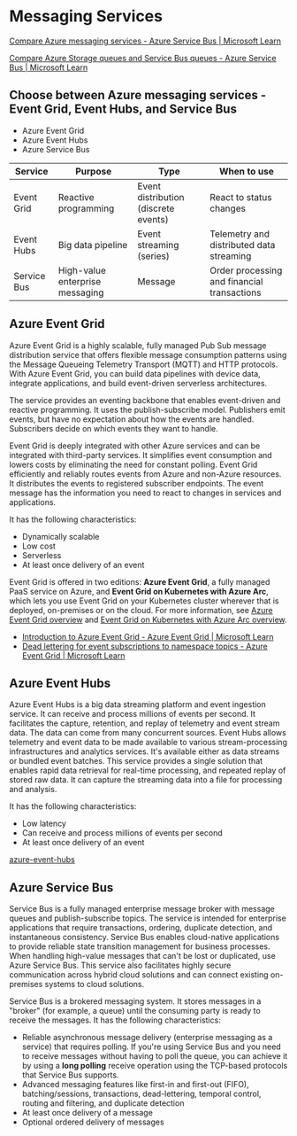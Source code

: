 # Messaging Services

[Compare Azure messaging services - Azure Service Bus \| Microsoft Learn](https://learn.microsoft.com/en-us/azure/service-bus-messaging/compare-messaging-services)

[Compare Azure Storage queues and Service Bus queues - Azure Service Bus \| Microsoft Learn](https://learn.microsoft.com/en-us/azure/service-bus-messaging/service-bus-azure-and-service-bus-queues-compared-contrasted)

## Choose between Azure messaging services - Event Grid, Event Hubs, and Service Bus

- Azure Event Grid
- Azure Event Hubs
- Azure Service Bus

|Service|Purpose|Type|When to use|
|---|---|---|---|
|Event Grid|Reactive programming|Event distribution (discrete events)|React to status changes|
|Event Hubs|Big data pipeline|Event streaming (series)|Telemetry and distributed data streaming|
|Service Bus|High-value enterprise messaging|Message|Order processing and financial transactions|

## Azure Event Grid

Azure Event Grid is a highly scalable, fully managed Pub Sub message distribution service that offers flexible message consumption patterns using the Message Queueing Telemetry Transport (MQTT) and HTTP protocols. With Azure Event Grid, you can build data pipelines with device data, integrate applications, and build event-driven serverless architectures.

The service provides an eventing backbone that enables event-driven and reactive programming. It uses the publish-subscribe model. Publishers emit events, but have no expectation about how the events are handled. Subscribers decide on which events they want to handle.

Event Grid is deeply integrated with other Azure services and can be integrated with third-party services. It simplifies event consumption and lowers costs by eliminating the need for constant polling. Event Grid efficiently and reliably routes events from Azure and non-Azure resources. It distributes the events to registered subscriber endpoints. The event message has the information you need to react to changes in services and applications.

It has the following characteristics:

- Dynamically scalable
- Low cost
- Serverless
- At least once delivery of an event

Event Grid is offered in two editions: **Azure Event Grid**, a fully managed PaaS service on Azure, and **Event Grid on Kubernetes with Azure Arc**, which lets you use Event Grid on your Kubernetes cluster wherever that is deployed, on-premises or on the cloud. For more information, see [Azure Event Grid overview](https://learn.microsoft.com/en-us/azure/event-grid/overview) and [Event Grid on Kubernetes with Azure Arc overview](https://learn.microsoft.com/en-us/azure/event-grid/kubernetes/overview).

- [Introduction to Azure Event Grid - Azure Event Grid \| Microsoft Learn](https://learn.microsoft.com/en-us/azure/event-grid/overview)
- [Dead lettering for event subscriptions to namespace topics - Azure Event Grid \| Microsoft Learn](https://learn.microsoft.com/en-us/azure/event-grid/dead-letter-event-subscriptions-namespace-topics)

## Azure Event Hubs

Azure Event Hubs is a big data streaming platform and event ingestion service. It can receive and process millions of events per second. It facilitates the capture, retention, and replay of telemetry and event stream data. The data can come from many concurrent sources. Event Hubs allows telemetry and event data to be made available to various stream-processing infrastructures and analytics services. It's available either as data streams or bundled event batches. This service provides a single solution that enables rapid data retrieval for real-time processing, and repeated replay of stored raw data. It can capture the streaming data into a file for processing and analysis.

It has the following characteristics:

- Low latency
- Can receive and process millions of events per second
- At least once delivery of an event

[azure-event-hubs](cloud/others/azure/azure-event-hubs.md)

## Azure Service Bus

Service Bus is a fully managed enterprise message broker with message queues and publish-subscribe topics. The service is intended for enterprise applications that require transactions, ordering, duplicate detection, and instantaneous consistency. Service Bus enables cloud-native applications to provide reliable state transition management for business processes. When handling high-value messages that can't be lost or duplicated, use Azure Service Bus. This service also facilitates highly secure communication across hybrid cloud solutions and can connect existing on-premises systems to cloud solutions.

Service Bus is a brokered messaging system. It stores messages in a "broker" (for example, a queue) until the consuming party is ready to receive the messages. It has the following characteristics:

- Reliable asynchronous message delivery (enterprise messaging as a service) that requires polling. If you're using Service Bus and you need to receive messages without having to poll the queue, you can achieve it by using a **long polling** receive operation using the TCP-based protocols that Service Bus supports.
- Advanced messaging features like first-in and first-out (FIFO), batching/sessions, transactions, dead-lettering, temporal control, routing and filtering, and duplicate detection
- At least once delivery of a message
- Optional ordered delivery of messages
